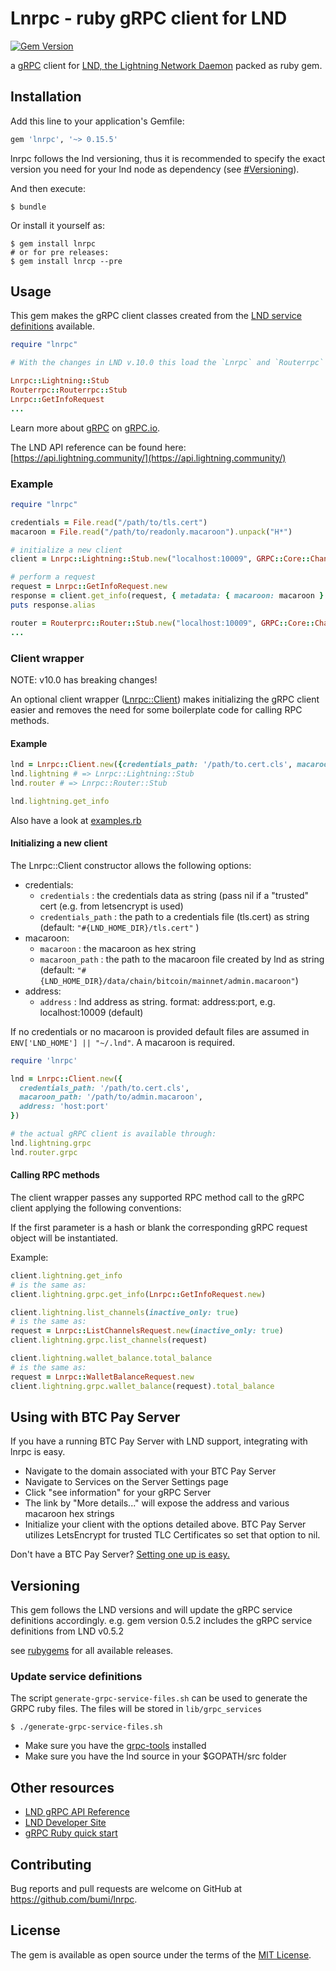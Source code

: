 # Lnrpc - ruby gRPC client for LND
[![Gem Version](https://badge.fury.io/rb/lnrpc.svg)](https://badge.fury.io/rb/lnrpc)

a [gRPC](https://grpc.io/) client for [LND, the Lightning Network Daemon](https://github.com/lightningnetwork/lnd/) packed as ruby gem.

## Installation

Add this line to your application's Gemfile:

```ruby
gem 'lnrpc', '~> 0.15.5'
```
lnrpc follows the lnd versioning, thus it is recommended to specify the exact version you need for your lnd node as dependency (see [#Versioning](#Versioning)).

And then execute:

    $ bundle

Or install it yourself as:

    $ gem install lnrpc
    # or for pre releases:
    $ gem install lnrcp --pre

## Usage

This gem makes the gRPC client classes created from the [LND service definitions](https://github.com/lightningnetwork/lnd/tree/master/lnrpc) available.  

```ruby
require "lnrpc"

# With the changes in LND v.10.0 this load the `Lnrpc` and `Routerrpc` namespace

Lnrpc::Lightning::Stub
Routerrpc::Routerrpc::Stub
Lnrpc::GetInfoRequest
...
```

Learn more about [gRPC](https://grpc.io/) on [gRPC.io](https://grpc.io/).

The LND API reference can be found here: [https://api.lightning.community/](https://api.lightning.community/)

### Example

```ruby
require "lnrpc"

credentials = File.read("/path/to/tls.cert")
macaroon = File.read("/path/to/readonly.macaroon").unpack("H*")

# initialize a new client
client = Lnrpc::Lightning::Stub.new("localhost:10009", GRPC::Core::ChannelCredentials.new(self.credentials))

# perform a request
request = Lnrpc::GetInfoRequest.new
response = client.get_info(request, { metadata: { macaroon: macaroon } }) #=> Lnrpc::GetInfoResponse
puts response.alias

router = Routerprc::Router::Stub.new("localhost:10009", GRPC::Core::ChannelCredentials.new(self.credentials))
...

```

### Client wrapper

NOTE: v10.0 has breaking changes!

An optional client wrapper ([Lnrpc::Client](https://github.com/bumi/lnrpc/blob/master/lib/lnrpc/client.rb)) makes
initializing the gRPC client easier and removes the need for some boilerplate code for calling RPC methods.

#### Example
```ruby
lnd = Lnrpc::Client.new({credentials_path: '/path/to.cert.cls', macaroon_path: '/path/to/admin.macaroon'})
lnd.lightning # => Lnrpc::Lightning::Stub
lnd.router # => Lnrpc::Router::Stub

lnd.lightning.get_info
```

Also have a look at [examples.rb](https://github.com/bumi/lnrpc/blob/master/examples.rb)

#### Initializing a new client

The Lnrpc::Client constructor allows the following options:

* credentials:
  - `credentials` : the credentials data as string (pass nil if a "trusted" cert (e.g. from letsencrypt is used)
  - `credentials_path` : the path to a credentials file (tls.cert) as string (default: `"#{LND_HOME_DIR}/tls.cert"` )
* macaroon:
  - `macaroon` : the macaroon as hex string
  - `macaroon_path` : the path to the macaroon file created by lnd as string (default: `"#{LND_HOME_DIR}/data/chain/bitcoin/mainnet/admin.macaroon"`)
* address:
  - `address` : lnd address as string. format: address:port, e.g. localhost:10009 (default)

If no credentials or no macaroon is provided default files are assumed in `ENV['LND_HOME'] || "~/.lnd"`.
A macaroon is required.

```ruby
require 'lnrpc'

lnd = Lnrpc::Client.new({
  credentials_path: '/path/to.cert.cls',
  macaroon_path: '/path/to/admin.macaroon',
  address: 'host:port'
})

# the actual gRPC client is available through:
lnd.lightning.grpc
lnd.router.grpc
```

#### Calling RPC methods

The client wrapper passes any supported RPC method call to the gRPC client applying the following conventions:

If the first parameter is a hash or blank the corresponding gRPC request object will be instantiated.

Example:

```ruby
client.lightning.get_info
# is the same as:
client.lightning.grpc.get_info(Lnrpc::GetInfoRequest.new)

client.lightning.list_channels(inactive_only: true)
# is the same as:
request = Lnrpc::ListChannelsRequest.new(inactive_only: true)
client.lightning.grpc.list_channels(request)

client.lightning.wallet_balance.total_balance
# is the same as:
request = Lnrpc::WalletBalanceRequest.new
client.lightning.grpc.wallet_balance(request).total_balance
```

## Using with BTC Pay Server
If you have a running BTC Pay Server with LND support, integrating with lnrpc is easy.

- Navigate to the domain associated with your BTC Pay Server
- Navigate to Services on the Server Settings page
- Click "see information" for your gRPC Server
- The link by "More details..." will expose the address and various macaroon hex strings
- Initialize your client with the options detailed above. BTC Pay Server utilizes LetsEncrypt for trusted TLC Certificates so set that option to nil.

Don't have a BTC Pay Server? [Setting one up is easy.](https://medium.com/@BtcpayServer/launch-btcpay-server-via-web-interface-and-deploy-full-bitcoin-node-lnd-in-less-than-a-minute-dc8bc6f06a3)


## Versioning

This gem follows the LND versions and will update the gRPC service definitions accordingly.
e.g. gem version 0.5.2 includes the gRPC service definitions from LND v0.5.2

see [rubygems](https://rubygems.org/gems/lnrpc) for all available releases.


### Update service definitions

The script `generate-grpc-service-files.sh` can be used to generate the GRPC ruby files.
The files will be stored in `lib/grpc_services`

    $ ./generate-grpc-service-files.sh

+ Make sure you have the [grpc-tools](https://rubygems.org/gems/grpc-tools) installed
+ Make sure you have the lnd source in your $GOPATH/src folder

## Other resources

* [LND gRPC API Reference](https://api.lightning.community)
* [LND Developer Site](https://dev.lightning.community/)
* [gRPC Ruby quick start](https://grpc.io/docs/quickstart/ruby.html)

## Contributing

Bug reports and pull requests are welcome on GitHub at https://github.com/bumi/lnrpc.

## License

The gem is available as open source under the terms of the [MIT License](https://opensource.org/licenses/MIT).
